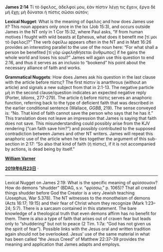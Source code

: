 **James 2:14** Τί τὸ ὄφελος, ἀδελφοί μου, ἐὰν πίστιν λέγῃ τις ἔχειν, ἔργα δὲ μὴ ἔχῃ; μὴ δύναται ἡ πίστις σῶσαι αὐτόν;

**Lexical Nugget**: What is the meaning of ὄφελος and how does James use it? This noun appears only once in the lxx (Job 15:3), and occurs outside James in the NT only in 1 Cor 15:32, where Paul asks, “If from human motives I fought with wild beasts at Ephesus, what does it benefit me [τί μοι τὸ ὄφελος]?” The verb ὀφείλω appears often in the NT and in Matt 16:26 provides an interesting parallel to the use of the noun here: “For what shall a person be benefited [τί γὰρ ὠφεληθήσεται ἄνθρωπος] if he gains the whole world and loses his soul?” James will again use this question to end 2:16, and thus it serves as an inclusio to “bookend” his point about the necessary alliance of faith and works.

**Grammatical Nuggets**: How does James ask his question in the last clause with the article before πίστις? The first πίστιν is anarthrous (without an article) and signals a new subject from that in 2:1-13. The negative particle μὴ in the second clause/question indicates an expected negative reply (Porter, _Idioms_, 277-279). The article ἡ before πίστις serves an anaphoric function, referring back to the type of deficient faith that was described in the earlier conditional sentence (Wallace, _GGBB_, 219). The sense conveyed is: “No. That kind of faith cannot save the person who says that he has it.” This translation does not leave an impression that James is saying that faith does not save. This misunderstanding could possibly arise from the KJV rendering (“can faith save him?”) and possibly contributed to the supposed contradiction between James and other NT writers. James will repeat this anaphoric use of the article when he ties together the argument of this sub-section in 2:17: “So also that kind of faith (ἡ πίστις), if it is not accompanied by actions, is dead being by itself.”

 [**William Varner**](https://www.facebook.com/groups/224415954327748/user/548420467/?__cft__[0]=AZVVLbTIp3oQn4tKcI9bMB67YAhhhzIl4v0oklEjlBBXMmtcIZWrbMumFdIkQpJwMElAtvhQK8ruiz8xYWrDEq1XAnTH8kTRfli7NjpTMhb1EMaoN0DAo9GmYPZkAK1AFJY&__tn__=-UC%2CP-R)

[****2019年6月23日****](https://www.facebook.com/groups/224415954327748/search/?q=nuggets#) ·


---

Lexical Nugget on James 2:19: What is the specific meaning of φρίσσουσιν? How do demons “shudder” (BDAG, s.v. “φρίσσω,” p. 1065)? That all created things shudder before God the Creator is a very Jewish teaching (Josephus, War 5.378). The NT witnesses to the monotheism of demons (Acts 16:17; 19:15) and their fear of Christ whom they recognize (Mark 1:23–24; 5:7). There is a sarcasm contained in this statement. The bare knowledge of a theological truth that even demons affirm has no benefit for them. There is also a type of faith that arises out of craven fear but leads only to “shuddering” but not to peace (2 Tim. 1:7a: “God has not given us the spirit of fear”). Possible links with the Jesus oral and written tradition again should not be overlooked. Jesus’ use of the same material in what has been called “the Jesus Creed” of Matthew 22:37–39 provides the meaning and application that James adapts and employs.
